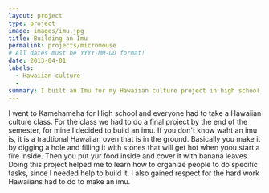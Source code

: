```yaml
---
layout: project
type: project
image: images/imu.jpg
title: Building an Imu
permalink: projects/micromouse
# All dates must be YYYY-MM-DD format!
date: 2013-04-01
labels:
  - Hawaiian culture
  - 
summary: I built an Imu for my Hawaiian culture project in high school.
---
```


I went to Kamehameha for High school and everyone had to take a Hawaiian culture class. For the class we had to do a final project by the end of the semester, for mine I decided to build an imu. If you don't know waht an imu is, it is a tradtional Hawaiian oven that is in the ground. Basically you make it by digging a hole and filling it with stones that will get hot when yoou start a fire inside. Then you put yur food inside and cover it with banana leaves. Doing this project helped me to learn how to organize people to do specific tasks, since I needed help to build it. I also gained respect for the hard work Hawaiians had to do to make an imu.
